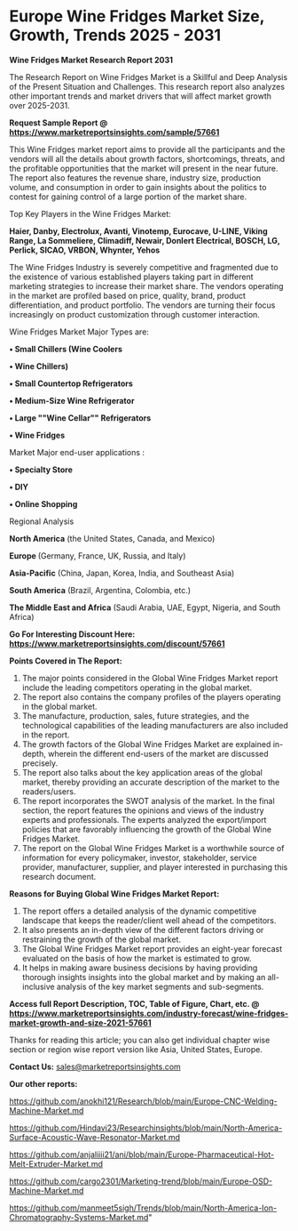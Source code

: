 # Europe Wine Fridges Market Size, Growth, Trends 2025 - 2031

<strong>Wine Fridges Market Research Report 2031</strong>

The Research Report on Wine Fridges Market is a Skillful and Deep Analysis of the Present Situation and Challenges. This research report also analyzes other important trends and market drivers that will affect market growth over 2025-2031.

<strong>Request Sample Report @ <a href=https://www.marketreportsinsights.com/sample/57661>https://www.marketreportsinsights.com/sample/57661</a></strong>

This Wine Fridges market report aims to provide all the participants and the vendors will all the details about growth factors, shortcomings, threats, and the profitable opportunities that the market will present in the near future. The report also features the revenue share, industry size, production volume, and consumption in order to gain insights about the politics to contest for gaining control of a large portion of the market share.

Top Key Players in the Wine Fridges Market:

<strong>Haier, Danby, Electrolux, Avanti, Vinotemp, Eurocave, U-LINE, Viking Range, La Sommeliere, Climadiff, Newair, Donlert Electrical, BOSCH, LG, Perlick, SICAO, VRBON, Whynter, Yehos</strong>

The Wine Fridges Industry is severely competitive and fragmented due to the existence of various established players taking part in different marketing strategies to increase their market share. The vendors operating in the market are profiled based on price, quality, brand, product differentiation, and product portfolio. The vendors are turning their focus increasingly on product customization through customer interaction.

Wine Fridges Market Major Types are:

<strong>• Small Chillers (Wine Coolers

• Wine Chillers)

• Small Countertop Refrigerators

• Medium-Size Wine Refrigerator

• Large ""Wine Cellar"" Refrigerators

• Wine Fridges</strong>

Market Major end-user applications :

<strong>• Specialty Store

• DIY

• Online Shopping</strong>

Regional Analysis

</u><strong><b>North America</b></strong> (the United States, Canada, and Mexico)

<strong><b>Europe </b></strong>(Germany, France, UK, Russia, and Italy)

<strong><b>Asia-Pacific</b></strong> (China, Japan, Korea, India, and Southeast Asia)

<strong><b>South America</b></strong> (Brazil, Argentina, Colombia, etc.)

<strong><b>The Middle East and Africa</b></strong> (Saudi Arabia, UAE, Egypt, Nigeria, and South Africa)

<strong>Go For Interesting Discount Here: <a href=https://www.marketreportsinsights.com/discount/57661>https://www.marketreportsinsights.com/discount/57661</a></strong>

<strong>Points Covered in The Report:</strong>
<ol>
  <li>The major points considered in the Global Wine Fridges Market report include the leading competitors operating in the global market.</li>
  <li>The report also contains the company profiles of the players operating in the global market.</li>
  <li>The manufacture, production, sales, future strategies, and the technological capabilities of the leading manufacturers are also included in the report.</li>
  <li>The growth factors of the Global Wine Fridges Market are explained in-depth, wherein the different end-users of the market are discussed precisely.</li>
  <li>The report also talks about the key application areas of the global market, thereby providing an accurate description of the market to the readers/users.</li>
  <li>The report incorporates the SWOT analysis of the market. In the final section, the report features the opinions and views of the industry experts and professionals. The experts analyzed the export/import policies that are favorably influencing the growth of the Global Wine Fridges Market.</li>
  <li>The report on the Global Wine Fridges Market is a worthwhile source of information for every policymaker, investor, stakeholder, service provider, manufacturer, supplier, and player interested in purchasing this research document.</li>
</ol>
<strong>Reasons for Buying Global Wine Fridges Market Report:</strong>

<ol>
  <li>The report offers a detailed analysis of the dynamic competitive landscape that keeps the reader/client well ahead of the competitors.</li>
  <li>It also presents an in-depth view of the different factors driving or restraining the growth of the global market.</li>
  <li>The Global Wine Fridges Market report provides an eight-year forecast evaluated on the basis of how the market is estimated to grow.</li>
  <li>It helps in making aware business decisions by having providing thorough insights insights into the global market and by making an all-inclusive analysis of the key market segments and sub-segments.</li>
</ol>
<strong>Access full Report Description, TOC, Table of Figure, Chart, etc. @ <a href=https://www.marketreportsinsights.com/industry-forecast/wine-fridges-market-growth-and-size-2021-57661>https://www.marketreportsinsights.com/industry-forecast/wine-fridges-market-growth-and-size-2021-57661</a></strong>


Thanks for reading this article; you can also get individual chapter wise section or region wise report version like Asia, United States, Europe.

<strong>Contact Us:</strong>
sales@marketreportsinsights.com

<strong>Our other reports:</strong>

<a href=https://github.com/anokhi121/Research/blob/main/Europe-CNC-Welding-Machine-Market.md>https://github.com/anokhi121/Research/blob/main/Europe-CNC-Welding-Machine-Market.md</a>

<a href=https://github.com/Hindavi23/Researchinsights/blob/main/North-America-Surface-Acoustic-Wave-Resonator-Market.md>https://github.com/Hindavi23/Researchinsights/blob/main/North-America-Surface-Acoustic-Wave-Resonator-Market.md</a>

<a href=https://github.com/anjaliiii21/ani/blob/main/Europe-Pharmaceutical-Hot-Melt-Extruder-Market.md>https://github.com/anjaliiii21/ani/blob/main/Europe-Pharmaceutical-Hot-Melt-Extruder-Market.md</a>

<a href=https://github.com/cargo2301/Marketing-trend/blob/main/Europe-OSD-Machine-Market.md>https://github.com/cargo2301/Marketing-trend/blob/main/Europe-OSD-Machine-Market.md</a>

<a href=https://github.com/manmeet5sigh/Trends/blob/main/North-America-Ion-Chromatography-Systems-Market.md>https://github.com/manmeet5sigh/Trends/blob/main/North-America-Ion-Chromatography-Systems-Market.md</a>"
